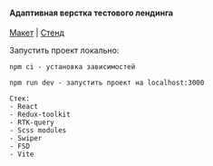 #### Адаптивная верстка тестового лендинга

<a href="https://www.figma.com/design/8vHMJxW5Ou0oQ0DEIqo7cC/Real-Estate-Business-Website-UI-Template---Dark-Theme-%7C-Produce-UI--Community-?node-id=46-304&t=itxwKJCuRdNAiJW7-0">Макет</a>
|
<a href="https://pvl1001.github.io/estatein/">Стенд</a>

Запустить проект локально:

`npm ci - установка зависимостей`

`npm run dev - запустить проект на localhost:3000`

```
Стек:
- React
- Redux-toolkit
- RTK-query
- Scss modules
- Swiper
- FSD
- Vite
```
